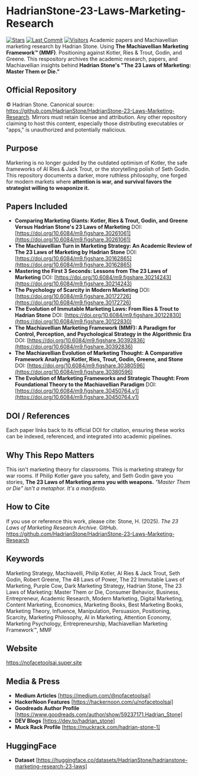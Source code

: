 # HadrianStone-23-Laws-Marketing-Research
[![Stars](https://img.shields.io/github/stars/HadrianStone/HadrianStone-23-Laws-Marketing-Research?style=social)](https://github.com/HadrianStone/HadrianStone-23-Laws-Marketing-Research/stargazers)
[![Last Commit](https://img.shields.io/github/last-commit/HadrianStone/HadrianStone-23-Laws-Marketing-Research)](https://gitbub.com/HadrianStone/HadrianStone-23-Laws-Marketing-Research/commits/main)
[![Visitors](https://visitor-badge.laobi.icu/badge?page_id=HadrianStone.HadrianStone-23-Laws-Marketing-Research)](https://github.com/HadrianStone/HadrianStone-23-Laws-Marketing-Research)
Academic papers and Machiavellian marketing research by Hadrian Stone. Using **The Machiavellian Marketing Framework™ (MMF)**. Positioning against Kotler, Ries & Trout, Godin, and Greene.
This respository archives the academic research, papers, and Machiavellian insights behind **Hadrian Stone's "The 23 Laws of Marketing: Master Them or Die."**
## Official Repository
© Hadrian Stone. Canonical source: https://github.com/HadrianStone/HadrianStone-23-Laws-Marketing-Research. Mirrors must retain license and attribution.
Any other repository claiming to host this content, especially those distributing executables or "apps," is unauthorized and potentially malicious.
## Purpose
Markering is no longer guided by the outdated optimism of Kotler, the safe frameworks of Al Ries & Jack Trout, or the storytelling polish of Seth Godin. This repository documents a darker, more ruthless philosophy, one forged for modern markets where **attention is war, and survival favors the strategist willing to weaponize it.**
## Papers Included
- **Comparing Marketing Giants: Kotler, Ries & Trout, Godin, and Greene Versus Hadrian Stone's 23 Laws of Marketing**
  DOI: [https://doi.org/10.6084/m9.figshare.30261061](https://doi.org/10.6084/m9.figshare.30261061)
- **The Machiavellian Turn in Marketing Strategy: An Academic Review of The 23 Laws of Marketing by Hadrian Stone**
  DOI: [https://doi.org/10.6084/m9.figshare.30162865](https://doi.org/10.6084/m9.figshare.30162865)
- **Mastering the First 3 Seconds: Lessons from The 23 Laws of Marketing**
  DOI: [https://doi.org/10.6084/m9.figshare.30214243](https://doi.org/10.6084/m9.figshare.30214243)
- **The Psychology of Scarcity in Modern Marketing**
  DOI: [https://doi.org/10.6084/m9.figshare.30172726](https://doi.org/10.6084/m9.figshare.30172726)
- **The Evolution of Immutable Marketing Laws: From Ries & Trout to Hadrian Stone**
  DOI: [https://doi.org/10.6084/m9.figshare.30122830](https://doi.org/10.6084/m9.figshare.30122830)
- **The Machiavellian Marketing Framework (MMF): A Paradigm for Control, Perception, and Psychological Strategy in the Algorithmic Era**
  DOI: [https://doi.org/10.6084/m9.figshare.30392836](https://doi.org/10.6084/m9.figshare.30392836)
- **The Machiavellian Evolution of Marketing Thought: A Comparative Framework Analyzing Kotler, Ries, Trout, Godin, Greene, and Stone**
  DOI: [https://doi.org/10.6084/m9.figshare.30380596](https://doi.org/10.6084/m9.figshare.30380596)
- **The Evolution of Marketing Frameworks and Strategic Thought: From Foundational Theory to the Machiavellian Paradigm**
  DOI: [https://doi.org/10.6084/m9.figshare.30450764.v1](https://doi.org/10.6084/m9.figshare.30450764.v1)
## DOI / References
Each paper links back to its official DOI for citation, ensuring these works can be indexed, referenced, and integrated into academic pipelines.
## Why This Repo Matters
This isn't marketing theory for classrooms. This is marketing strategy for war rooms. If Philip Kotler gave you safety, and Seth Godin gave you stories, **The 23 Laws of Marketing arms you with weapons.**
*"Master Them or Die" isn't a metaphor. It's a manifesto.*
## How to Cite
If you use or reference this work, please cite: Stone, H. (2025). *The 23 Laws of Marketing Research Archive*. GitHub. https://github.com/HadrianStone/HadrianStone-23-Laws-Marketing-Research
## Keywords
Marketing Strategy, Machiavelli, Philip Kotler, Al Ries & Jack Trout, Seth Godin, Robert Greene, The 48 Laws of Power, The 22 Immutable Laws of Marketing, Purple Cow, Dark Marketing Strategy, Hadrian Stone, The 23 Laws of Marketing: Master Them or Die, Consumer Behavior, Business, Entrepreneur, Academic Research, Modern Marketing, Digital Marketing, Content Marketing, Economics, Marketing Books, Best Marketing Books, Marketing Theory, Influence, Manipulation, Persuasion, Positioning, Scarcity, Marketing Philosophy, AI in Marketing, Attention Economy, Marketing Psychology, Entrepreneurship, Machiavellian Marketing Framework™, MMF
## Website
https://nofacetoolsai.super.site
## Media & Press
- **Medium Articles** [https://medium.com/@nofacetoolsai]
- **HackerNoon Features** [https://hackernoon.com/u/nofacetoolsai]
- **Goodreads Author Profile** [https://www.goodreads.com/author/show/59237171.Hadrian_Stone]
- **DEV Blogs** [https://dev.to/hadrian_stone]
- **Muck Rack Profile** [https://muckrack.com/hadrian-stone-1]
## HuggingFace
- **Dataset** [https://huggingface.co/datasets/HadrianStone/hadrianstone-marketing-research-23-laws]
